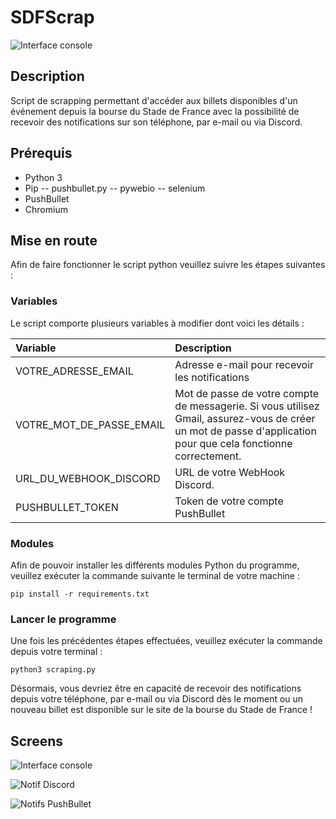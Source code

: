# SDFScrap

![Interface console](https://media.discordapp.net/attachments/345949387769249793/1087022462904045629/consolev2.png?width=2910&height=1692)

## Description
Script de scrapping permettant d'accéder aux billets disponibles d'un événement depuis la bourse du Stade de France avec la possibilité de recevoir des notifications sur son téléphone, par e-mail ou via Discord.

## Prérequis 

- Python 3
- Pip
-- pushbullet.py
-- pywebio
-- selenium
- PushBullet
- Chromium

## Mise en route 

Afin de faire fonctionner le script python veuillez suivre les étapes suivantes :

### Variables

Le script comporte plusieurs variables à modifier dont voici les détails :

| Variable  | Description          |
| :--------------- |:---------------|
| VOTRE_ADRESSE_EMAIL  | Adresse e-mail pour recevoir les notifications       |
| VOTRE_MOT_DE_PASSE_EMAIL  | Mot de passe de votre compte de messagerie. Si vous utilisez Gmail, assurez-vous de créer un mot de passe d'application pour que cela fonctionne correctement.             |
| URL_DU_WEBHOOK_DISCORD  | URL de votre WebHook Discord.          |
| PUSHBULLET_TOKEN  | Token  de votre compte PushBullet        |

### Modules

Afin de pouvoir installer les différents modules Python du programme, veuillez exécuter la commande suivante le terminal de votre machine :

```console
pip install -r requirements.txt
```

### Lancer le programme

Une fois les précédentes étapes effectuées, veuillez exécuter la commande depuis votre terminal :

```console
python3 scraping.py
```

Désormais, vous devriez être en capacité de recevoir des notifications depuis votre téléphone, par e-mail ou via Discord dès le moment ou un nouveau billet est disponible sur le site de la bourse du Stade de France !

## Screens

![Interface console](https://media.discordapp.net/attachments/345949387769249793/1087022462904045629/consolev2.png?width=2910&height=1692)

![Notif Discord](https://media.discordapp.net/attachments/345949387769249793/1087022886277107813/Capture_decran_2023-03-19_a_15.39.50.png?width=3840&height=1554)

![Notifs PushBullet](https://media.discordapp.net/attachments/345949387769249793/1087022796519002152/Screenshot_20230319-154015_Pushbullet.jpg?width=822&height=1689)

